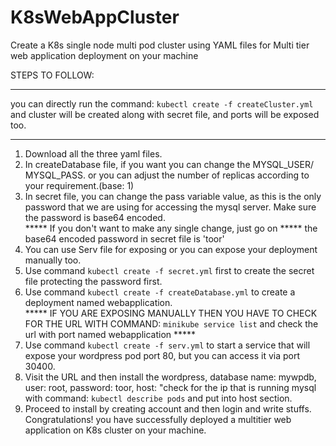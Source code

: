 # K8sWebAppCluster
Create a K8s single node multi pod cluster using YAML files for Multi tier web application deployment on your machine

STEPS TO FOLLOW:


***************************************************************************************************************************************************************
  you can directly run the command: `kubectl create -f createCluster.yml` and cluster will be created along with secret file, and ports will be exposed too.
***************************************************************************************************************************************************************


1. Download all the three yaml files.<br>
2. In createDatabase file, if you want you can change the MYSQL_USER/ MYSQL_PASS. or you can adjust the number of replicas according to your requirement.(base: 1)<br>
3. In secret file, you can change the pass variable value, as this is the only password that we are using for accessing the mysql server. Make sure the password is base64 encoded.<br>
***** If you don't want to make any single change, just go on ***** the base64 encoded password in secret file is 'toor'<br>
4. You can use Serv file for exposing or you can expose your deployment manually too.<br>
5. Use command `kubectl create -f secret.yml` first to create the secret file protecting the password first.<br>
6. Use command `kubectl create -f createDatabase.yml` to create a deployment named webapplication.<br>
***** IF YOU ARE EXPOSING MANUALLY THEN YOU HAVE TO CHECK FOR THE URL WITH COMMAND: `minikube service list` and check the url with port named webapplication *****<br>
7. Use command `kubectl create -f serv.yml` to start a service that will expose your wordpress pod port 80, but you can access it via port 30400.<br>
8. Visit the URL and then install the wordpress, database name: mywpdb, user: root, password: toor, host: "check for the ip that is running mysql with command: `kubectl describe pods` and put into host section.<br>
9. Proceed to install by creating account and then login and write stuffs.<br>
Congratulations! you have successfully deployed a multitier web application on K8s cluster on your machine.

